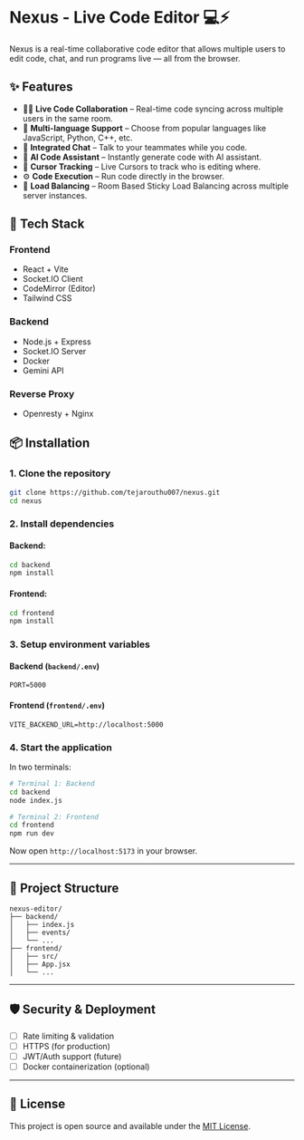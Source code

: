 # Nexus - Live Code Editor 💻⚡

Nexus is a real-time collaborative code editor that allows multiple users to edit code, chat, and run programs live — all from the browser.

## ✨ Features

- 🧑‍💻 **Live Code Collaboration** – Real-time code syncing across multiple users in the same room.
- 💾 **Multi-language Support** – Choose from popular languages like JavaScript, Python, C++, etc.
- 💬 **Integrated Chat** – Talk to your teammates while you code.
- 🤖 **AI Code Assistant** – Instantly generate code with AI assistant.
- 📍 **Cursor Tracking** – Live Cursors to track who is editing where.
- ⚙️ **Code Execution** – Run code directly in the browser.
- 🔁 **Load Balancing** – Room Based Sticky Load Balancing across multiple server instances.

## 🚀 Tech Stack

### Frontend
- React + Vite
- Socket.IO Client
- CodeMirror (Editor)
- Tailwind CSS

### Backend
- Node.js + Express
- Socket.IO Server
- Docker
- Gemini API

### Reverse Proxy
- Openresty + Nginx

## 📦 Installation

### 1. Clone the repository

```bash
git clone https://github.com/tejarouthu007/nexus.git
cd nexus
```

### 2. Install dependencies

#### Backend:
```bash
cd backend
npm install
```

#### Frontend:
```bash
cd frontend
npm install
```

### 3. Setup environment variables

#### Backend (`backend/.env`)
```
PORT=5000
```

#### Frontend (`frontend/.env`)
```
VITE_BACKEND_URL=http://localhost:5000
```

### 4. Start the application

In two terminals:

```bash
# Terminal 1: Backend
cd backend
node index.js

# Terminal 2: Frontend
cd frontend
npm run dev
```

Now open `http://localhost:5173` in your browser.

---

## 📂 Project Structure

```
nexus-editor/
├── backend/
│   ├── index.js
│   ├── events/
│   └── ...
├── frontend/
│   ├── src/
│   ├── App.jsx
│   └── ...
```

---

## 🛡️ Security & Deployment

- [ ] Rate limiting & validation
- [ ] HTTPS (for production)
- [ ] JWT/Auth support (future)
- [ ] Docker containerization (optional)

---

## 📃 License

This project is open source and available under the [MIT License](LICENSE).
